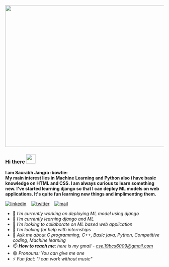 
<img width="1400" height="450" src="https://media.giphy.com/media/RbDKaczqWovIugyJmW/giphy.gif">


### Hi there <img src="https://raw.githubusercontent.com/MartinHeinz/MartinHeinz/master/wave.gif" width="30px"> 
**I am Saurabh Jangra :bowtie:<br>
My main interest lies in Machine Learning and Python also i have basic knowledge on HTML and CSS. I am always curious to learn something new.
I've started learning django so that I can deploy ML models on web applications. It's quite fun learning new things and implimenting them.**<br>

[![linkedin](https://github.com/arpit-dwivedi/arpit-dwivedi.github.io/blob/master/assets/img/Webp.net-resizeimage.png)](https://www.linkedin.com/in/saurabh-jangra-84a092202/)&nbsp;&nbsp;&nbsp;&nbsp;[![twitter](https://github.com/arpit-dwivedi/arpit-dwivedi.github.io/blob/master/assets/img/ttt.png)](https://twitter.com/saurabh23500653)&nbsp;&nbsp;&nbsp;&nbsp;[![mail](https://github.com/arpit-dwivedi/arpit-dwivedi/blob/master/m1.png)](mailto:cse.19bcs6009@gmail.com)

- 🔭 *I’m currently working on deploying ML model using django*
- 🌱 *I’m currently learning django and ML*
- 👯 *I’m looking to collaborate on ML based web application*
- 🤔 *I’m looking for help with internships*
- 💬 *Ask me about C programming, C++, Basic java, Python, Competitive coding, Machine learning*
- 📫 ***How to reach me***: *here is my gmail - cse.19bcs6009@gmail.com*
- 😄 *Pronouns: You can give me one*
- ⚡ *Fun fact: "i can work without music"*
